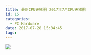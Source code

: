 ```yaml
---
title: 最新CPU天梯图 2017年7月CPU天梯图
id: 15
categories:
  - PC Hardware
date: 2017-07-28 15:34:45
tags:
---
```


![](http://oootwo.com/wp/wp-content/uploads/2017/07/water_2017073115433143781.jpg)
